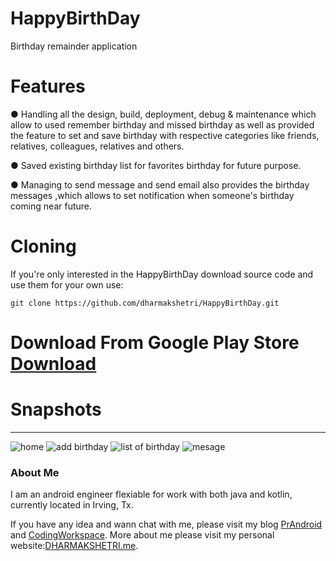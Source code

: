 # HappyBirthDay
Birthday remainder application

# Features
● Handling all the design, build, deployment, debug & maintenance which allow to used remember birthday and missed birthday as well as  provided the feature to  set and save birthday with respective categories like friends, relatives, colleagues, relatives and others.

● Saved existing birthday list for favorites birthday for future purpose.

● Managing to send message and send email also provides the birthday messages ,which allows to set  notification when someone's birthday coming near future.

# Cloning
If you're only interested in the HappyBirthDay download source code and use them for your own use:

    git clone https://github.com/dharmakshetri/HappyBirthDay.git



# Download From Google Play Store [Download](https://play.google.com/store/apps/details?id=co.happybirthday)

# Snapshots
---
![home](https://lh3.googleusercontent.com/lmAcQcE6wvM-B7tczNNeWlki7bRNwfAFCwEChPifIfsroLl6vRAQnM-hrjMwjNfHE9w=h310)
![add birthday](https://lh3.googleusercontent.com/ckK7j6Nk2BEg2bynMcB0YdVzCbr_-wTBHI7FmtzQ4Isu8qCon1MzupyfD76zrhySG9I=h310)
![list of birthday](https://lh3.googleusercontent.com/MfLwgOLatPvXwMzTo9xIDe0yREFwgF5j5hEP7SG-UcXn51HxeMy-uGkM03maQlrYGw=h310)
![mesage](https://lh3.googleusercontent.com/7dXoxZf67wjbXPmAhNUu1kryGhl_lg3GHcZxrT0FkZsb8N71qJDu0SoK8sjq3MvQqg=h310)

### About Me

I am an android engineer flexiable for work with both java and kotlin, currently located in Irving, Tx.

If you have any idea and wann chat with me, please visit my blog [PrAndroid](http://www.prandroid.com) and [CodingWorkspace](http://www.codingworkspace.com). More about me please visit my personal website:[DHARMAKSHETRI.me](http://dharmakshetri.me/).


